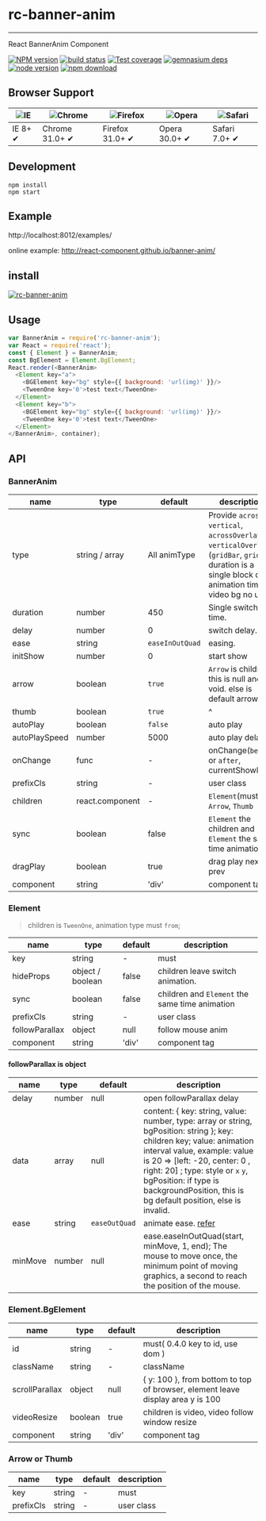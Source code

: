 # rc-banner-anim
---

React BannerAnim Component


[![NPM version][npm-image]][npm-url]
[![build status][travis-image]][travis-url]
[![Test coverage][coveralls-image]][coveralls-url]
[![gemnasium deps][gemnasium-image]][gemnasium-url]
[![node version][node-image]][node-url]
[![npm download][download-image]][download-url]

[npm-image]: http://img.shields.io/npm/v/rc-banner-anim.svg?style=flat-square
[npm-url]: http://npmjs.org/package/rc-banner-anim
[travis-image]: https://img.shields.io/travis/react-component/banner-anim.svg?style=flat-square
[travis-url]: https://travis-ci.org/react-component/banner-anim
[coveralls-image]: https://img.shields.io/coveralls/react-component/banner-anim.svg?style=flat-square
[coveralls-url]: https://coveralls.io/r/react-component/banner-anim?branch=master
[gemnasium-image]: http://img.shields.io/gemnasium/react-component/banner-anim.svg?style=flat-square
[gemnasium-url]: https://gemnasium.com/react-component/banner-anim
[node-image]: https://img.shields.io/badge/node.js-%3E=_0.10-green.svg?style=flat-square
[node-url]: http://nodejs.org/download/
[download-image]: https://img.shields.io/npm/dm/rc-banner-anim.svg?style=flat-square
[download-url]: https://npmjs.org/package/rc-banner-anim


## Browser Support

|![IE](https://raw.github.com/alrra/browser-logos/master/internet-explorer/internet-explorer_48x48.png) | ![Chrome](https://raw.github.com/alrra/browser-logos/master/chrome/chrome_48x48.png) | ![Firefox](https://raw.github.com/alrra/browser-logos/master/firefox/firefox_48x48.png) | ![Opera](https://raw.github.com/alrra/browser-logos/master/opera/opera_48x48.png) | ![Safari](https://raw.github.com/alrra/browser-logos/master/safari/safari_48x48.png)|
| --- | --- | --- | --- | --- |
| IE 8+ ✔ | Chrome 31.0+ ✔ | Firefox 31.0+ ✔ | Opera 30.0+ ✔ | Safari 7.0+ ✔ |


## Development

```
npm install
npm start
```

## Example

http://localhost:8012/examples/


online example: http://react-component.github.io/banner-anim/


## install


[![rc-banner-anim](https://nodei.co/npm/rc-banner-anim.png)](https://npmjs.org/package/rc-banner-anim)


## Usage

```js
var BannerAnim = require('rc-banner-anim');
var React = require('react');
const { Element } = BannerAnim;
const BgElement = Element.BgElement;
React.render(<BannerAnim>
  <Element key="a">
    <BGElement key="bg" style={{ background: 'url(img)' }}/>
    <TweenOne key='0'>test text</TweenOne>
  </Element>
  <Element key="b">
    <BGElement key="bg" style={{ background: 'url(img)' }}/>
    <TweenOne key='0'>test text</TweenOne>
  </Element>
</BannerAnim>, container);
```

## API

### BannerAnim

|   name   |      type       |   default    |        description    |
|----------|-----------------|--------------|-----------------------|
|   type   |  string / array | All animType | Provide `across`, `vertical`, `acrossOverlay`, `verticalOverlay`, (`gridBar`, `grid`) => duration is a single block of animation time, video bg no use |
| duration |      number     |      450     | Single switch time.   |
| delay    |     number      |      0       |    switch delay.      |
| ease     |      string     | `easeInOutQuad` | easing.            |
| initShow |      number     |    0         |  start show           |
| arrow    |      boolean    |      `true`    |  `Arrow` is children, this is null and void. else is default arrow |
| thumb    |      boolean    |      `true`    |  ^ |
| autoPlay |      boolean    |      `false`  | auto play |
| autoPlaySpeed |  number    |    5000       | auto play delay |
| onChange |     func        |    -          | onChange(`before` or `after`, currentShowInt) |
| prefixCls |    string      |   -           |  user class |
| children |  react.component|   -           | `Element`(must), `Arrow`, `Thumb` |
| sync      |   boolean      |   false       | `Element` the children and `Element` the same time animation |  
| dragPlay  | boolean        |   true        | drag play next or prev |
| component | string | 'div' | component tag        |

### Element 

> children is `TweenOne`, animation type must `from`;

|   name   |      type       |   default    |        description    |
|----------|-----------------|--------------|-----------------------|
| key      |     string      |      -       |  must                 |
| hideProps |    object / boolean |  false   | children leave switch animation. | 
| sync      |   boolean      |   false       | children and `Element` the same time animation |  
| prefixCls |     string      |   -           |  user class |
| followParallax | object   |  null        | follow mouse anim  |
| component | string | 'div' | component tag        |

#### followParallax is object
|   name   |      type       |   default    |        description    |
|----------|-----------------|--------------|-----------------------|
| delay    |     number      |  null        | open followParallax delay |
| data     | array           |  null        | content: { key: string, value: number, type: array or string, bgPosition: string }; key: children key; value: animation interval value, example: value is 20 => [left: -20, center: 0 , right: 20] ; type: style or `x` `y`, bgPosition: if type is backgroundPosition, this is bg default position, else is invalid. |
| ease | string        |  `easeOutQuad`   | animate ease. [refer](http://easings.net/en)    |
| minMove    |   number        |  null        | ease.easeInOutQuad(start, minMove, 1, end); The mouse to move once, the minimum point of moving graphics, a second to reach the position of the mouse. |

### Element.BgElement

|   name   |      type       |   default    |        description    |
|----------|-----------------|--------------|-----------------------|
| id      |  string         | -            |  must( 0.4.0 key to id, use dom )|
| className | string         | -            | className             |
| scrollParallax | object | null | { y: 100 },  from bottom to top of browser, element leave display area y is 100 | 
| videoResize | boolean | true | children is video, video follow window resize |
| component | string | 'div' | component tag        |

### Arrow or Thumb

|   name   |      type       |   default    |        description    |
|----------|-----------------|--------------|-----------------------|
| key      |     string      |      -       |  must                 |
| prefixCls |     string      |   -           |  user class |
